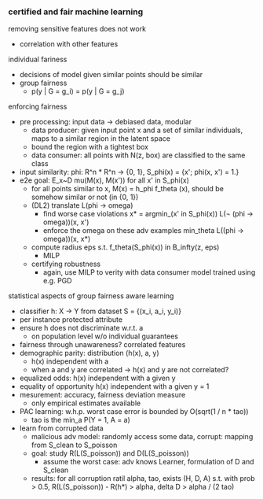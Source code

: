 ### certified and fair machine learning

removing sensitive features does not work
- correlation with other features

individual fariness
- decisions of model given similar points should be similar
- group fairness
    - p(y | G = g_i) = p(y | G = g_j)

enforcing fairness
- pre processing: input data -> debiased data, modular
    - data producer: given input point x and a set of similar individuals, maps to a similar region in the latent space
    - bound the region with a tightest box
    - data consumer: all points  with N(z, box) are classified to the same class
- input similarity: phi: R^n * R^n -> {0, 1}, S_phi(x) = {x'; phi(x, x') = 1.}
- e2e goal: E_x~D mu(M(x), M(x')) for all x' in S_phi(x)
    - for all points similar to x, M(x) = h_phi f_theta (x), should be somehow similar or not (in {0, 1})
    - (DL2) translate L(phi -> omega)
        - find worse case violations x* = argmin_(x' in S_phi(x)) L(¬ (phi -> omega))(x, x')
        - enforce the omega on these adv examples min_theta L((phi -> omega))(x, x*)
    - compute radius eps s.t. f_theta(S_phi(x)) in B_infty(z, eps)
        - MILP
    - certifying robustness
        - again, use MILP to verity with data consumer model trained using e.g. PGD

statistical aspects of group fairness aware learning
- classifier h: X -> Y from dataset S = {(x_i, a_i, y_i)}
- per instance protected attribute
- ensure h does not discriminate w.r.t. a
    - on population level w/o individual guarantees
- fairness through unawareness? correlated features
- demographic parity: distribution (h(x), a, y)
    - h(x) independent with a
    - when a and y are correlated -> h(x) and y are not correlated?
- equalized odds: h(x) independent with a given y
- equality of opportunity h(x) independent with a given y = 1
- mesurement: accuracy, fairness deviation measure
    - only empirical estimates available
- PAC learning: w.h.p. worst case error is bounded by O(sqrt(1 / n * tao))
    - tao is the min_a P(Y = 1, A = a)
- learn from corrupted data
    - malicious adv model: randomly access some data, corrupt: mapping from S_clean to S_poisson
    - goal: study R(L(S_poisson)) and D(L(S_poisson))
        - assume the worst case: adv knows Learner, formulation of D and S_clean
    - results: for all corruption ratil alpha, tao, exists (H, D, A) s.t. with prob > 0.5, R(L(S_poisson)) - R(h*) > alpha, delta D > alpha / (2 tao)